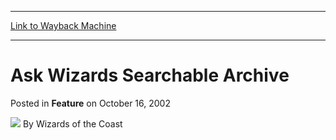 
---
[Link to Wayback Machine](https://web.archive.org/web/20210502061137/https://magic.wizards.com/en/articles/archive/feature/ask-wizards-searchable-archive-2002-10-16)

[_metadata_:wayback_url]:- "https://magic.wizards.com/en/articles/archive/feature/ask-wizards-searchable-archive-2002-10-16"
[_metadata_:wayback_raw_url]:- "https://web.archive.org/web/20210502061137id_/https://magic.wizards.com/en/articles/archive/feature/ask-wizards-searchable-archive-2002-10-16"
[_metadata_:wayback_capture_timestamp]:- "2021-05-02 06:11:37+00:00"
[_metadata_:generator]:- "Drupal 7 (http://drupal.org)"
---


Ask Wizards Searchable Archive
==============================



 Posted in **Feature**
 on October 16, 2002 






![](https://media.magic.wizards.com/styles/auth_small/public/images/person/wizards_author.jpg)
By Wizards of the Coast

















